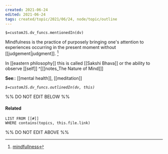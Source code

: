 ```yaml
---
created: 2021-06-24
edited: 2021-06-24
tags: created/topic/2021/06/24, node/topic/outline
---
```

`$=customJS.dv_funcs.mentionedIn(dv)`

Mindfulness is the practice of purposely bringing one's attention to experiences occurring in the present moment without [[judgement|judgment]]. [^1] 

In [[eastern philosophy]] this is called [[Sakshi Bhava]] or the ability to observe [[self]]
^[[[notes_The Nature of Mind]]]



**See**:: [[mental health]], [[meditation]]

*`$=customJS.dv_funcs.outlinedIn(dv, this)`*

%% DO NOT EDIT BELOW %%
#### Related 
```dataview
LIST FROM [[#]]
WHERE contains(topics, this.file.link)
```
%% DO NOT EDIT ABOVE %%
[^1]:[mindfullness](https://en.wikipedia.org/wiki/Mindfulness%20(disambiguation))
 